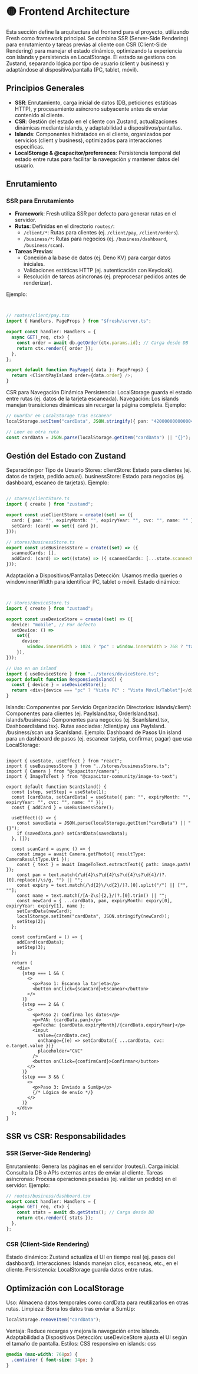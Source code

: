 
# 🟡 Frontend Architecture

Esta sección define la arquitectura del frontend para el proyecto, utilizando Fresh como framework principal. Se combina SSR (Server-Side Rendering) para enrutamiento y tareas previas al cliente con CSR (Client-Side Rendering) para manejar el estado dinámico, optimizando la experiencia con islands y persistencia en LocalStorage. El estado se gestiona con Zustand, separando lógica por tipo de usuario (client y business) y adaptándose al dispositivo/pantalla (PC, tablet, móvil).

## Principios Generales
- **SSR**: Enrutamiento, carga inicial de datos (DB, peticiones estáticas HTTP), y procesamiento asíncrono subyacente antes de enviar contenido al cliente.
- **CSR**: Gestión del estado en el cliente con Zustand, actualizaciones dinámicas mediante islands, y adaptabilidad a dispositivos/pantallas.
- **Islands**: Componentes hidratados en el cliente, organizados por servicios (client y business), optimizados para interacciones específicas.
- **LocalStorage & @capacitor/preferences**: Persistencia temporal del estado entre rutas para facilitar la navegación y mantener datos del usuario.

## Enrutamiento
### SSR para Enrutamiento

- **Framework**: Fresh utiliza SSR por defecto para generar rutas en el servidor.
- **Rutas**: Definidas en el directorio `routes/`:
  - `/client/*`: Rutas para clientes (ej. `/client/pay`, `/client/orders`).
  - `/business/*`: Rutas para negocios (ej. `/business/dashboard`, `/business/scan`).
- **Tareas Previas**:
  - Conexión a la base de datos (ej. Deno KV) para cargar datos iniciales.
  - Validaciones estáticas HTTP (ej. autenticación con Keycloak).
  - Resolución de tareas asíncronas (ej. preprocesar pedidos antes de renderizar).

Ejemplo:
```ts


// routes/client/pay.tsx
import { Handlers, PageProps } from "$fresh/server.ts";

export const handler: Handlers = {
  async GET(_req, ctx) {
    const order = await db.getOrder(ctx.params.id); // Carga desde DB
    return ctx.render({ order });
  },
};

export default function PayPage({ data }: PageProps) {
  return <ClientPayIsland order={data.order} />;
}
```

CSR para Navegación Dinámica
Persistencia: LocalStorage guarda el estado entre rutas (ej. datos de la tarjeta escaneada).
Navegación: Los islands manejan transiciones dinámicas sin recargar la página completa.
Ejemplo:

```ts
// Guardar en LocalStorage tras escanear
localStorage.setItem("cardData", JSON.stringify({ pan: "4200000000000042", expiry: "12/25" }));

// Leer en otra ruta
const cardData = JSON.parse(localStorage.getItem("cardData") || "{}");
```

## Gestión del Estado con Zustand
Separación por Tipo de Usuario
Stores:
clientStore: Estado para clientes (ej. datos de tarjeta, pedido actual).
businessStore: Estado para negocios (ej. dashboard, escaneo de tarjetas).
Ejemplo:

```ts

// stores/clientStore.ts
import { create } from "zustand";

export const useClientStore = create((set) => ({
  card: { pan: "", expiryMonth: "", expiryYear: "", cvc: "", name: "" },
  setCard: (card) => set({ card }),
}));

// stores/businessStore.ts
export const useBusinessStore = create((set) => ({
  scannedCards: [],
  addCard: (card) => set((state) => ({ scannedCards: [...state.scannedCards, card] })),
}));
```

Adaptación a Dispositivos/Pantallas
Detección: Usamos media queries o window.innerWidth para identificar PC, tablet o móvil.
Estado dinámico:
```ts


// stores/deviceStore.ts
import { create } from "zustand";

export const useDeviceStore = create((set) => ({
  device: "mobile", // Por defecto
  setDevice: () =>
    set({
      device:
        window.innerWidth > 1024 ? "pc" : window.innerWidth > 768 ? "tablet" : "mobile",
    }),
}));

// Uso en un island
import { useDeviceStore } from "../stores/deviceStore.ts";
export default function ResponsiveIsland() {
  const { device } = useDeviceStore();
  return <div>{device === "pc" ? "Vista PC" : "Vista Móvil/Tablet"}</div>;
}
```

Islands: Componentes por Servicio
Organización
Directorios:
islands/client/: Componentes para clientes (ej. PayIsland.tsx, OrderIsland.tsx).
islands/business/: Componentes para negocios (ej. ScanIsland.tsx, DashboardIsland.tsx).
Rutas asociadas:
/client/pay usa PayIsland.
/business/scan usa ScanIsland.
Ejemplo: Dashboard de Pasos
Un island para un dashboard de pasos (ej. escanear tarjeta, confirmar, pagar) que usa LocalStorage:

```tsx

import { useState, useEffect } from "react";
import { useBusinessStore } from "../stores/businessStore.ts";
import { Camera } from "@capacitor/camera";
import { ImageToText } from "@capacitor-community/image-to-text";

export default function ScanIsland() {
  const [step, setStep] = useState(1);
  const [cardData, setCardData] = useState({ pan: "", expiryMonth: "", expiryYear: "", cvc: "", name: "" });
  const { addCard } = useBusinessStore();

  useEffect(() => {
    const savedData = JSON.parse(localStorage.getItem("cardData") || "{}");
    if (savedData.pan) setCardData(savedData);
  }, []);

  const scanCard = async () => {
    const image = await Camera.getPhoto({ resultType: CameraResultType.Uri });
    const { text } = await ImageToText.extractText({ path: image.path! });
    const pan = text.match(/\d{4}\s?\d{4}\s?\d{4}\s?\d{4}/)?.[0].replace(/\s/g, "") || "";
    const expiry = text.match(/\d{2}\/\d{2}/)?.[0].split("/") || ["", ""];
    const name = text.match(/[A-Z\s]{2,}/)?.[0].trim() || "";
    const newCard = { ...cardData, pan, expiryMonth: expiry[0], expiryYear: expiry[1], name };
    setCardData(newCard);
    localStorage.setItem("cardData", JSON.stringify(newCard));
    setStep(2);
  };

  const confirmCard = () => {
    addCard(cardData);
    setStep(3);
  };

  return (
    <div>
      {step === 1 && (
        <>
          <p>Paso 1: Escanea la tarjeta</p>
          <button onClick={scanCard}>Escanear</button>
        </>
      )}
      {step === 2 && (
        <>
          <p>Paso 2: Confirma los datos</p>
          <p>PAN: {cardData.pan}</p>
          <p>Fecha: {cardData.expiryMonth}/{cardData.expiryYear}</p>
          <input
            value={cardData.cvc}
            onChange={(e) => setCardData({ ...cardData, cvc: e.target.value })}
            placeholder="CVC"
          />
          <button onClick={confirmCard}>Confirmar</button>
        </>
      )}
      {step === 3 && (
        <>
          <p>Paso 3: Enviado a SumUp</p>
          {/* Lógica de envío */}
        </>
      )}
    </div>
  );
}
```

## SSR vs CSR: Responsabilidades
### SSR (Server-Side Rendering)
Enrutamiento: Genera las páginas en el servidor (routes/).
Carga inicial: Consulta la DB o APIs externas antes de enviar al cliente.
Tareas asíncronas: Procesa operaciones pesadas (ej. validar un pedido) en el servidor.
Ejemplo:
```ts
// routes/business/dashboard.tsx
export const handler: Handlers = {
  async GET(_req, ctx) {
    const stats = await db.getStats(); // Carga desde DB
    return ctx.render({ stats });
  },
};
```

### CSR (Client-Side Rendering)
Estado dinámico: Zustand actualiza el UI en tiempo real (ej. pasos del dashboard).
Interacciones: Islands manejan clics, escaneos, etc., en el cliente.
Persistencia: LocalStorage guarda datos entre rutas.

## Optimización con LocalStorage
Uso: Almacena datos temporales como cardData para reutilizarlos en otras rutas.
Limpieza: Borra los datos tras enviar a SumUp:

```ts
localStorage.removeItem("cardData");
````

Ventaja: Reduce recargas y mejora la navegación entre islands.
Adaptabilidad a Dispositivos
Detección: useDeviceStore ajusta el UI según el tamaño de pantalla.
Estilos: CSS responsivo en islands:
css

```css
@media (max-width: 768px) {
  .container { font-size: 14px; }
}
```